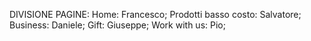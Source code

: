 DIVISIONE PAGINE:
Home: Francesco;
Prodotti basso costo: Salvatore;
Business: Daniele;
Gift: Giuseppe;
Work with us: Pio;
